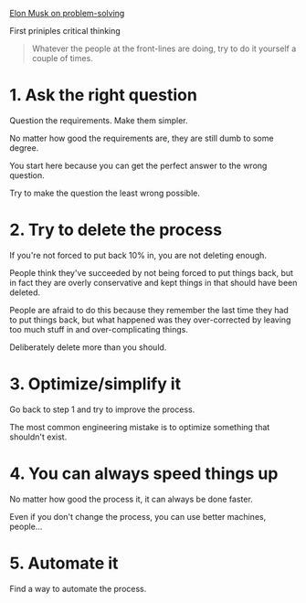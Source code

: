 [Elon Musk on problem-solving](https://youtu.be/CDZ9REOh2xA)

First priniples critical thinking

> Whatever the people at the front-lines are doing, try to do it yourself a couple of times.

# 1. Ask the right question

Question the requirements. Make them simpler.

No matter how good the requirements are, they are still dumb to some degree.

You start here because you can get the perfect answer to the wrong question.

Try to make the question the least wrong possible.

# 2. Try to delete the process

If you're not forced to put back 10% in, you are not deleting enough.

People think they've succeeded by not being forced to put things back, but in fact they are overly conservative and kept things in that should have been deleted.

People are afraid to do this because they remember the last time they had to put things back, but what happened was they over-corrected by leaving too much stuff in and over-complicating things.

Deliberately delete more than you should.

# 3. Optimize/simplify it

Go back to step 1 and try to improve the process.

The most common engineering mistake is to optimize something that shouldn't exist.

# 4. You can always speed things up

No matter how good the process it, it can always be done faster.

Even if you don't change the process, you can use better machines, people...

# 5. Automate it

Find a way to automate the process.
